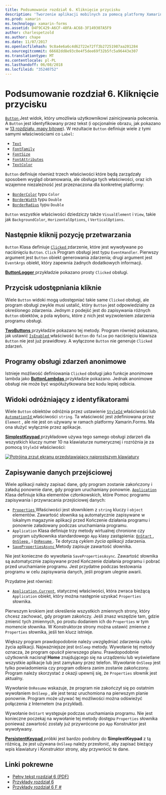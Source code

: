 ```yaml
---
title: Podsumowanie rozdział 6. Kliknięcie przycisku
description: 'Tworzenie aplikacji mobilnych za pomocą platformy Xamarin.Forms: Podsumowanie rozdział 6. Kliknięcie przycisku'
ms.prod: xamarin
ms.technology: xamarin-forms
ms.assetid: D4F9C429-A6CF-40FA-AC68-3F149307A5F9
author: charlespetzold
ms.author: chape
ms.date: 11/07/2017
ms.openlocfilehash: 9c8a4e6a6c4d62722e72ff3b27251987aa201284
ms.sourcegitcommit: 66682dd8e93c0e4f5dee69f32b5fc5a96443e307
ms.translationtype: MT
ms.contentlocale: pl-PL
ms.lasthandoff: 06/08/2018
ms.locfileid: "35240752"
---
```

# <a name="summary-of-chapter-6-button-clicks"></a>Podsumowanie rozdział 6. Kliknięcie przycisku

[ `Button` ](https://developer.xamarin.com/api/type/Xamarin.Forms.Button/) Jest widok, który umożliwia użytkownikowi zainicjowania polecenia. A `Button` jest identyfikowany przez tekst (i opcjonalnie obrazu, jak pokazano w [13 rozdziału, mapy bitowe](chapter13.md)). W rezultacie `Button` definiuje wiele z tymi samymi właściwościami co `Label`:

- [`Text`](https://developer.xamarin.com/api/property/Xamarin.Forms.Button.Text/)
- [`FontFamily`](https://developer.xamarin.com/api/property/Xamarin.Forms.Button.FontFamily/)
- [`FontSize`](https://developer.xamarin.com/api/property/Xamarin.Forms.Button.FontSize/)
- [`FontAttributes`](https://developer.xamarin.com/api/property/Xamarin.Forms.Button.FontAttributes/)
- [`TextColor`](https://developer.xamarin.com/api/property/Xamarin.Forms.Button.TextColor/)

`Button` definiuje również trzech właściwości które będą zarządzały sposobem wygląd obramowania, ale obsługa tych właściwości, oraz ich wzajemne niezależność jest przeznaczona dla konkretnej platformy:

- [`BorderColor`](https://developer.xamarin.com/api/property/Xamarin.Forms.Button.BorderColor/) typu `Color`
- [`BorderWidth`](https://developer.xamarin.com/api/property/Xamarin.Forms.Button.BorderWidth/) typu `Double`
- [`BorderRadius`](https://developer.xamarin.com/api/property/Xamarin.Forms.Button.BorderRadius/) typu `Double`

`Button` wszystkie właściwości dziedziczy także `VisualElement` i `View`, takie jak `BackgroundColor`, `HorizontalOptions`, i `VerticalOptions`.

## <a name="processing-the-click"></a>Następnie kliknij pozycję przetwarzania

`Button` Klasa definiuje [ `Clicked` ](https://developer.xamarin.com/api/event/Xamarin.Forms.Button.Clicked/) zdarzenie, które jest wywoływane po naciśnięciu `Button`. `Click` Program obsługi jest typu `EventHandler`. Pierwszy argument jest `Button` obiekt generowania zdarzenia; drugi argument jest `EventArgs` obiekt, który zapewnia żadnych dodatkowych informacji.

[ **ButtonLogger** ](https://github.com/xamarin/xamarin-forms-book-samples/tree/master/Chapter06/ButtonLogger) przykładzie pokazano prosty `Clicked` obsługi.

## <a name="sharing-button-clicks"></a>Przycisk udostępniania kliknie

Wiele `Button` widoki mogą udostępniać takie same `Clicked` obsługi, ale program obsługi zwykle musi ustalić, który `Button` jest odpowiedzialny za określonego zdarzenia. Jednym z podejść jest do zapisywania różnych `Button` obiektów, a pola wyboru, które z nich jest wyzwoleniem zdarzenia programu obsługi.

[ **TwoButtons** ](https://github.com/xamarin/xamarin-forms-book-samples/tree/master/Chapter06/TwoButtons) przykładzie pokazano tej metody. Program również pokazano, jak ustawić [ `IsEnabled` ](https://developer.xamarin.com/api/property/Xamarin.Forms.VisualElement.IsEnabled/) właściwość `Button` do `false` po naciśnięciu klawisza `Button` nie jest już prawidłowy. A wyłączone `Button` nie generuje `Clicked` zdarzeń.

## <a name="anonymous-event-handlers"></a>Programy obsługi zdarzeń anonimowe

Istnieje możliwość definiowania `Clicked` obsługi jako funkcje anonimowe lambda jako [ **ButtonLambdas** ](https://github.com/xamarin/xamarin-forms-book-samples/tree/master/Chapter06/ButtonLambdas) przykładzie pokazano. Jednak anonimowe obsługi nie może być współużytkowana bez kodu lepiej odbicia.

## <a name="distinguishing-views-with-ids"></a>Widoki odróżniający z identyfikatorami

Wiele `Button` obiektów odróżnia przez ustawienie [ `StyleId` ](https://developer.xamarin.com/api/property/Xamarin.Forms.Element.StyleId/) właściwości lub [ `AutomationId` ](https://developer.xamarin.com/api/property/Xamarin.Forms.Element.AutomationId/) właściwości `string`. Ta właściwość jest zdefiniowana przez `Element` , ale nie jest on używany w ramach platformy Xamarin.Forms. Ma ona służyć wyłącznie przez aplikacje.

[ **SimplestKeypad** ](https://github.com/xamarin/xamarin-forms-book-samples/tree/master/Chapter06/SimplestKeypad) przykładowe używa tego samego obsługi zdarzeń dla wszystkich kluczy numer 10 na klawiaturze numerycznej i rozróżnia je za pomocą `StyleId` właściwości:

[![Potrójna zrzut ekranu przedstawiający najprostszym klawiatury](images/ch06fg04-small.png "Kalkulator")](images/ch06fg04-large.png#lightbox "Kalkulator")

## <a name="saving-transient-data"></a>Zapisywanie danych przejściowej

Wiele aplikacji należy zapisać dane, gdy program zostanie zakończony i załaduj ponownie dane, gdy program uruchamiany ponownie. [ `Application` ](https://developer.xamarin.com/api/type/Xamarin.Forms.Application/) Klasa definiuje kilka elementów członkowskich, które Pomoc programu zapisywania i przywracania przejściowej danych:

- [ `Properties` ](https://developer.xamarin.com/api/property/Xamarin.Forms.Application.Properties/) Właściwości jest słownikiem z `string` kluczy i `object` elementów. Zawartość słownika są automatycznie zapisywane w lokalnym magazynie aplikacji przed Kończenie działania programu i ponownie załadowany podczas uruchamiania programu.
- `Application` Klasa definiuje trzy metody wirtualnej chronione czy program użytkownika standardowego `App` klasy zastąpienia: [ `OnStart` ](https://developer.xamarin.com/api/member/Xamarin.Forms.Application.OnStart()/), [ `OnSleep` ](https://developer.xamarin.com/api/member/Xamarin.Forms.Application.OnSleep()/), i [ `OnResume` ](https://developer.xamarin.com/api/member/Xamarin.Forms.Application.OnResume()/). Te dotyczą *cyklem życia aplikacji* zdarzenia.
- [ `SavePropertiesAsync` ](https://developer.xamarin.com/api/member/Xamarin.Forms.Application.SavePropertiesAsync()/) Metody zapisuje zawartość słownika.

Nie jest konieczne do wywołania `SavePropertiesAsync`. Zawartość słownika są automatycznie zapisywane przed Kończenie działania programu i pobrać przed uruchamianie programu. Jest przydatne podczas testowania programu w celu zapisywania danych, jeśli program ulegnie awarii.

Przydatne jest również:

- [`Application.Current`](https://developer.xamarin.com/api/property/Xamarin.Forms.Application.Current/), statycznej właściwości, która zwraca bieżącą `Application` obiekt, który można następnie uzyskać `Properties` słownika.

Pierwszym krokiem jest określenie wszystkich zmiennych strony, który chcesz zachować, gdy program zakończy. Jeśli znasz wszędzie tam, gdzie zmienić tych zmiennych, po prostu dodaniem ich do `Properties` w tym momencie słownika. W Konstruktorze strony można ustawić zmienne z `Properties` słownika, jeśli ten klucz istnieje.

Większy program prawdopodobnie należy uwzględniać zdarzenia cyklu życia aplikacji. Najważniejsze jest `OnSleep` metody. Wywołanie tej metody oznacza, że program opuścił pierwszego planu. Prawdopodobnie użytkownik nacisnął **Home** znajdującego się na urządzeniu lub wyświetlane wszystkie aplikacje lub jest zamykany przez telefon. Wywołanie `OnSleep` jest tylko powiadomienia czy program odbiera zanim zostanie zakończony. Program należy skorzystać z okazji upewnij się, że `Properties` słownik jest aktualny.

Wywołanie `OnResume` wskazuje, że program nie zakończył się po ostatnim wywołaniem `OnSleep` , ale jest teraz uruchomiona na pierwszym planie ponownie. Program może używać tej możliwości można odświeżyć połączenia z Internetem (na przykład).

Wywołanie `OnStart` występuje podczas uruchamiania programu. Nie jest konieczne poczekaj na wywołanie tej metody dostępu `Properties` słownika ponieważ zawartość zostały już przywrócone po `App` Konstruktor jest wywoływany.

[ **PersistentKeypad** ](https://github.com/xamarin/xamarin-forms-book-samples/tree/master/Chapter06/PersistentKeypad) próbki jest bardzo podobny do **SimplestKeypad** z tą różnicą, że jest używana `OnSleep` należy przesłonić, aby zapisać bieżący wpis klawiatury i Konstruktor strony, aby przywrócić te dane.



## <a name="related-links"></a>Linki pokrewne

- [Pełny tekst rozdział 6 (PDF)](https://download.xamarin.com/developer/xamarin-forms-book/XamarinFormsBook-Ch06-Apr2016.pdf)
- [Przykłady rozdział 6](https://github.com/xamarin/xamarin-forms-book-samples/tree/master/Chapter06)
- [Przykłady rozdział 6 F #](https://github.com/xamarin/xamarin-forms-book-samples/tree/master/Chapter06/FS)
